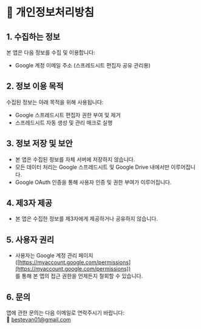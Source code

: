 # 📄 개인정보처리방침

## 1. 수집하는 정보
본 앱은 다음 정보를 수집 및 이용합니다:
- Google 계정 이메일 주소 (스프레드시트 편집자 공유 관리용)

## 2. 정보 이용 목적
수집된 정보는 아래 목적을 위해 사용됩니다:
- Google 스프레드시트 편집자 권한 부여 및 제거
- 스프레드시트 자동 생성 및 관리 매크로 실행

## 3. 정보 저장 및 보안
- 본 앱은 수집된 정보를 자체 서버에 저장하지 않습니다.
- 모든 데이터 처리는 Google 스프레드시트 및 Google Drive 내에서만 이루어집니다.
- Google OAuth 인증을 통해 사용자 인증 및 권한 부여가 이루어집니다.

## 4. 제3자 제공
- 본 앱은 수집한 정보를 제3자에게 제공하거나 공유하지 않습니다.

## 5. 사용자 권리
- 사용자는 Google 계정 관리 페이지  
([https://myaccount.google.com/permissions](https://myaccount.google.com/permissions))  
를 통해 본 앱의 접근 권한을 언제든지 철회할 수 있습니다.

## 6. 문의
앱에 관한 문의는 다음 이메일로 연락주시기 바랍니다:  
📧 bestevan01@gmail.com
